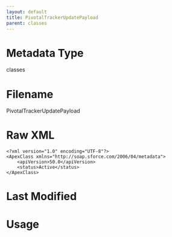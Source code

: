 ```yaml
---
layout: default
title: PivotalTrackerUpdatePayload
parent: classes
---
```

# Metadata Type
classes


# Filename 
PivotalTrackerUpdatePayload


# Raw XML
```
<?xml version="1.0" encoding="UTF-8"?>
<ApexClass xmlns="http://soap.sforce.com/2006/04/metadata">
    <apiVersion>50.0</apiVersion>
    <status>Active</status>
</ApexClass>
```


# Last Modified


# Usage
